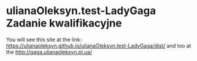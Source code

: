 # ulianaOleksyn.test-LadyGaga Zadanie kwalifikacyjne
You will see this site at the link:  https://ulianaoleksyn.github.io/ulianaOleksyn.test-LadyGaga/dist/ and too at the http://gaga.ulianaoleksyn.pl.ua/


